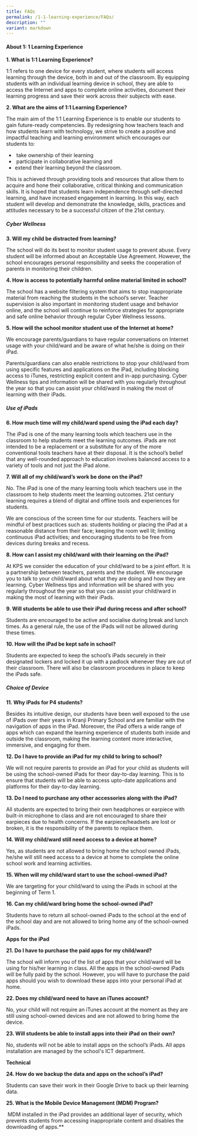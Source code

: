 ```yaml
---
title: FAQs
permalink: /1-1-learning-experience/FAQs/
description: ""
variant: markdown
---
```

#### **About 1: 1 Learning Experience**

**1\. What is 1:1 Learning Experience?**

1:1 refers to one device for every student, where students will access learning through the device, both in and out of the classroom. By equipping students with an individual learning device in school, they are able to access the Internet and apps to complete online activities, document their learning progress and save their work across their subjects with ease.  

  

**2\. What are the aims of 1:1 Learning Experience?**

The main aim of the 1:1 Learning Experience is to enable our students to gain future-ready competencies. By redesigning how teachers teach and how students learn with technology, we strive to create a positive and impactful teaching and learning environment which encourages our students to:  

*    take ownership of their learning
*    participate in collaborative learning and
*   extend their learning beyond the classroom.

This is achieved through providing tools and resources that allow them to acquire and hone their collaborative, critical thinking and communication skills. It is hoped that students learn independence through self-directed learning, and have increased engagement in learning. In this way, each student will develop and demonstrate the knowledge, skills, practices and attitudes necessary to be a successful citizen of the 21st century.

  

##### **Cyber Wellness**

**3\. Will my child be distracted from learning?**

The school will do its best to monitor student usage to prevent abuse. Every student will be informed about an Acceptable Use Agreement. However, the school encourages personal responsibility and seeks the cooperation of parents in monitoring their children.  

  

**4\. How is access to potentially harmful online material limited in school?**

The school has a website filtering system that aims to stop inappropriate material from reaching the students in the school’s server. Teacher supervision is also important in monitoring student usage and behavior online, and the school will continue to reinforce strategies for appropriate and safe online behavior through regular Cyber Wellness lessons.  

  

**5\. How will the school monitor student use of the Internet at home?**

We encourage parents/guardians to have regular conversations on Internet usage with your child/ward and be aware of what he/she is doing on their iPad.  

Parents/guardians can also enable restrictions to stop your child/ward from using specific features and applications on the iPad, including blocking access to iTunes, restricting explicit content and in-app purchasing. Cyber Wellness tips and information will be shared with you regularly throughout the year so that you can assist your child/ward in making the most of learning with their iPads.

  

##### **Use of iPads**

**6\. How much time will my child/ward spend using the iPad each day?**

The iPad is one of the many learning tools which teachers use in the classroom to help students meet the learning outcomes. iPads are not intended to be a replacement or a substitute for any of the more conventional tools teachers have at their disposal. It is the school’s belief that any well-rounded approach to education involves balanced access to a variety of tools and not just the iPad alone.  

  

**7\. Will all of my child/ward’s work be done on the iPad?**

No. The iPad is one of the many learning tools which teachers use in the classroom to help students meet the learning outcomes. 21st century learning requires a blend of digital and offline tools and experiences for students.  

We are conscious of the screen time for our students. Teachers will be mindful of best practices such as: students holding or placing the iPad at a reasonable distance from their face; keeping the room well lit; limiting continuous iPad activities; and encouraging students to be free from devices during breaks and recess.

  

**8\. How can I assist my child/ward with their learning on the iPad?**

At KPS we consider the education of your child/ward to be a joint effort. It is a partnership between teachers, parents and the student. We encourage you to talk to your child/ward about what they are doing and how they are learning. Cyber Wellness tips and information will be shared with you regularly throughout the year so that you can assist your child/ward in making the most of learning with their iPads.  

  

**9\. Will students be able to use their iPad during recess and after school?**

Students are encouraged to be active and socialise during break and lunch times. As a general rule, the use of the iPads will not be allowed during these times.  

  

**10\. How will the iPad be kept safe in school?**

Students are expected to keep the school’s iPads securely in their designated lockers and locked it up with a padlock whenever they are out of their classroom. There will also be classroom procedures in place to keep the iPads safe.

  

##### **Choice of Device**

**11\. Why iPads for P4 students?**

Besides its intuitive design, our students have been well exposed to the use of iPads over their years in Kranji Primary School and are familiar with the navigation of apps in the iPad. Moreover, the iPad offers a wide range of apps which can expand the learning experience of students both inside and outside the classroom, making the learning content more interactive, immersive, and engaging for them.  

  

**12\. Do I have to provide an iPad for my child to bring to school?**

We will not require parents to provide an iPad for your child as students will be using the school-owned iPads for theor day-to-day learning. This is to ensure that students will be able to access upto-date applications and platforms for their day-to-day learning.


**13\. Do I need to purchase any other accessories along with the iPad?**

All students are expected to bring their own headphones or earpiece with built-in microphone to class and are not encouraged to share their earpieces due to health concerns. If the earpiece/headsets are lost or broken, it is the responsibility of the parents to replace them.

  

**14\. Will my child/ward still need access to a device at home?**

Yes, as students are not allowed to bring home the school owned iPads, he/she will still need access to a device at home to complete the online school work and learning activities.

  

**15\. When will my child/ward start to use the school-owned iPad?**

We are targeting for your child/ward to using the iPads in school at the beginning of Term 1.

  

**16\. Can my child/ward bring home the school-owned iPad?**

Students have to return all school-owned iPads to the school at the end of the school day and are not allowed to bring home any of the school-owned iPads.

  

**Apps for the iPad**

**21\. Do I have to purchase the paid apps for my child/ward?**

The school will inform you of the list of apps that your child/ward will be using for his/her learning in class. All the apps in the school-owned iPads will be fully paid by the school. However, you will have to purchase the paid apps should you wish to download these apps into your personal iPad at home.

  

**22\. Does my child/ward need to have an iTunes account?**

No, your child will not require an iTunes account at the moment as they are still using school-owned devices and are not allowed to bring home the device. 

  

**23\. Will students be able to install apps into their iPad on their own?**

No, students will not be able to install apps on the school’s iPads. All apps installation are managed by the school's ICT department.   

  

**Technical**

  

**24\. How do we backup the data and apps on the school’s iPad?**

Students can save their work in their Google Drive to back up their learning data. 

  

**25\. What is the Mobile Device Management (MDM) Program?**

 MDM installed in the iPad provides an additional layer of security, which prevents students from accessing inappropriate content and disables the downloading of apps.**